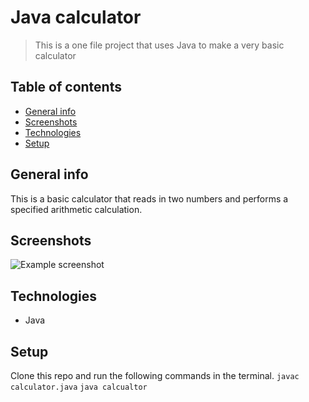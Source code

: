 # Java calculator
> This is a one file project that uses Java to make a very basic calculator


## Table of contents
* [General info](#general-info)
* [Screenshots](#screenshots)
* [Technologies](#technologies)
* [Setup](#setup)


## General info
This is a basic calculator that reads in two numbers and performs a specified arithmetic calculation.

## Screenshots
![Example screenshot](./images/screenshot.gif)

## Technologies
* Java

## Setup
Clone this repo and run the following commands in the terminal.
`javac calculator.java`
`java calcualtor`
